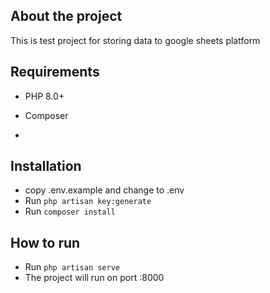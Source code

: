 ## About the project
This is test project for storing data to google sheets platform

## Requirements
- PHP 8.0+
- Composer

- 
## Installation
- copy .env.example and change to .env
- Run `php artisan key:generate`
- Run `composer install`

## How to run
- Run `php artisan serve`
- The project will run on port :8000

